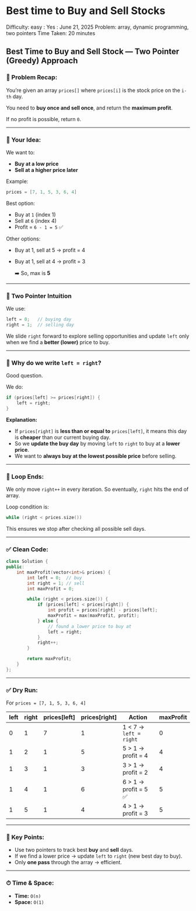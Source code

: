 # Best time to Buy and Sell Stocks

Difficulty: easy
 : Yes
: June 21, 2025
Problem: array, dynamic programming, two pointers
Time Taken: 20 minutes

## Best Time to Buy and Sell Stock — Two Pointer (Greedy) Approach

### 📘 Problem Recap:

You’re given an array `prices[]` where `prices[i]` is the stock price on the `i-th` day.

You need to **buy once and sell once**, and return the **maximum profit**.

If no profit is possible, return `0`.

---

### 🧠 Your Idea:

We want to:

- **Buy at a low price**
- **Sell at a higher price later**

Example:

```cpp
prices = [7, 1, 5, 3, 6, 4]

```

Best option:

- Buy at `1` (index 1)
- Sell at `6` (index 4)
- Profit = `6 - 1 = 5` ✅

Other options:

- Buy at 1, sell at 5 → profit = 4
- Buy at 1, sell at 4 → profit = 3
    
    ➡️ So, max is **5**
    

---

### 🧭 Two Pointer Intuition

We use:

```cpp
left = 0;   // buying day
right = 1;  // selling day

```

We slide `right` forward to explore selling opportunities and update `left` only when we find a **better (lower)** price to buy.

---

### 🔄 Why do we write `left = right`?

Good question.

We do:

```cpp
if (prices[left] >= prices[right]) {
    left = right;
}

```

**Explanation:**

- If `prices[right]` is **less than or equal to** `prices[left]`, it means this day is **cheaper** than our current buying day.
- So we **update the buy day** by moving `left` to `right` to buy at a **lower price**.
- We want to **always buy at the lowest possible price** before selling.

---

### 🔁 Loop Ends:

We only move `right++` in every iteration. So eventually, `right` hits the end of array.

Loop condition is:

```cpp
while (right < prices.size())

```

This ensures we stop after checking all possible sell days.

---

### ✅ Clean Code:

```cpp
class Solution {
public:
    int maxProfit(vector<int>& prices) {
        int left = 0;  // buy
        int right = 1; // sell
        int maxProfit = 0;

        while (right < prices.size()) {
            if (prices[left] < prices[right]) {
                int profit = prices[right] - prices[left];
                maxProfit = max(maxProfit, profit);
            } else {
                // found a lower price to buy at
                left = right;
            }
            right++;
        }

        return maxProfit;
    }
};

```

---

### ✅ Dry Run:

For `prices = [7, 1, 5, 3, 6, 4]`

| left | right | prices[left] | prices[right] | Action | maxProfit |
| --- | --- | --- | --- | --- | --- |
| 0 | 1 | 7 | 1 | 1 < 7 → `left = right` | 0 |
| 1 | 2 | 1 | 5 | 5 > 1 → profit = 4 | 4 |
| 1 | 3 | 1 | 3 | 3 > 1 → profit = 2 | 4 |
| 1 | 4 | 1 | 6 | 6 > 1 → profit = 5 ✅ | 5 |
| 1 | 5 | 1 | 4 | 4 > 1 → profit = 3 | 5 |

---

### 🧠 Key Points:

- Use two pointers to track best **buy** and **sell** days.
- If we find a lower price → update `left` to `right` (new best day to buy).
- Only **one pass** through the array → efficient.

---

### ⏱ Time & Space:

- **Time:** `O(n)`
- **Space:** `O(1)`